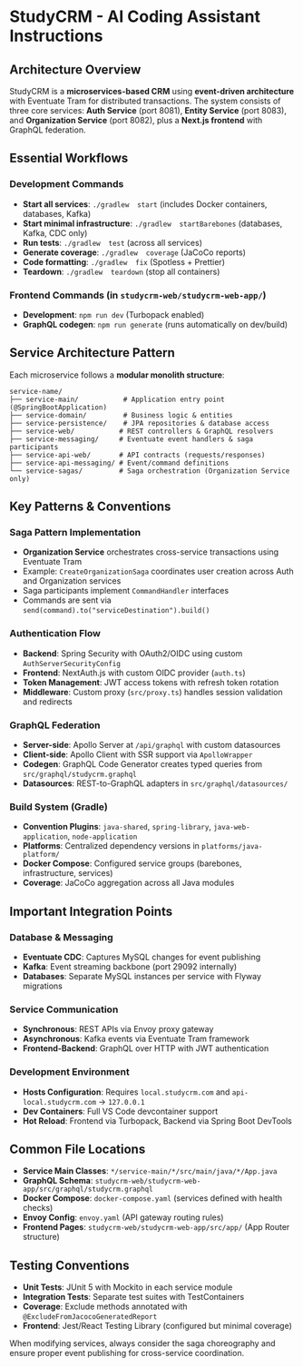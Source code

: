 # StudyCRM - AI Coding Assistant Instructions

## Architecture Overview

StudyCRM is a **microservices-based CRM** using **event-driven architecture** with Eventuate Tram for distributed transactions. The system consists of three core services: **Auth Service** (port 8081), **Entity Service** (port 8083), and **Organization Service** (port 8082), plus a **Next.js frontend** with GraphQL federation.

## Essential Workflows

### Development Commands
- **Start all services**: `./gradlew  start` (includes Docker containers, databases, Kafka)
- **Start minimal infrastructure**: `./gradlew  startBarebones` (databases, Kafka, CDC only)
- **Run tests**: `./gradlew  test` (across all services)
- **Generate coverage**: `./gradlew  coverage` (JaCoCo reports)
- **Code formatting**: `./gradlew  fix` (Spotless + Prettier)
- **Teardown**: `./gradlew  teardown` (stop all containers)

### Frontend Commands (in `studycrm-web/studycrm-web-app/`)
- **Development**: `npm run dev` (Turbopack enabled)
- **GraphQL codegen**: `npm run generate` (runs automatically on dev/build)

## Service Architecture Pattern

Each microservice follows a **modular monolith structure**:
```
service-name/
├── service-main/           # Application entry point (@SpringBootApplication)
├── service-domain/         # Business logic & entities  
├── service-persistence/    # JPA repositories & database access
├── service-web/           # REST controllers & GraphQL resolvers
├── service-messaging/     # Eventuate event handlers & saga participants
├── service-api-web/       # API contracts (requests/responses)
├── service-api-messaging/ # Event/command definitions
└── service-sagas/         # Saga orchestration (Organization Service only)
```

## Key Patterns & Conventions

### Saga Pattern Implementation
- **Organization Service** orchestrates cross-service transactions using Eventuate Tram
- Example: `CreateOrganizationSaga` coordinates user creation across Auth and Organization services
- Saga participants implement `CommandHandler` interfaces
- Commands are sent via `send(command).to("serviceDestination").build()`

### Authentication Flow
- **Backend**: Spring Security with OAuth2/OIDC using custom `AuthServerSecurityConfig`
- **Frontend**: NextAuth.js with custom OIDC provider (`auth.ts`)
- **Token Management**: JWT access tokens with refresh token rotation
- **Middleware**: Custom proxy (`src/proxy.ts`) handles session validation and redirects

### GraphQL Federation
- **Server-side**: Apollo Server at `/api/graphql` with custom datasources
- **Client-side**: Apollo Client with SSR support via `ApolloWrapper`
- **Codegen**: GraphQL Code Generator creates typed queries from `src/graphql/studycrm.graphql`
- **Datasources**: REST-to-GraphQL adapters in `src/graphql/datasources/`

### Build System (Gradle)
- **Convention Plugins**: `java-shared`, `spring-library`, `java-web-application`, `node-application`
- **Platforms**: Centralized dependency versions in `platforms/java-platform/`
- **Docker Compose**: Configured service groups (barebones, infrastructure, services)
- **Coverage**: JaCoCo aggregation across all Java modules

## Important Integration Points

### Database & Messaging
- **Eventuate CDC**: Captures MySQL changes for event publishing
- **Kafka**: Event streaming backbone (port 29092 internally)
- **Databases**: Separate MySQL instances per service with Flyway migrations

### Service Communication
- **Synchronous**: REST APIs via Envoy proxy gateway
- **Asynchronous**: Kafka events via Eventuate Tram framework
- **Frontend-Backend**: GraphQL over HTTP with JWT authentication

### Development Environment
- **Hosts Configuration**: Requires `local.studycrm.com` and `api-local.studycrm.com` → `127.0.0.1`
- **Dev Containers**: Full VS Code devcontainer support
- **Hot Reload**: Frontend via Turbopack, Backend via Spring Boot DevTools

## Common File Locations
- **Service Main Classes**: `*/service-main/*/src/main/java/*/App.java`
- **GraphQL Schema**: `studycrm-web/studycrm-web-app/src/graphql/studycrm.graphql`
- **Docker Compose**: `docker-compose.yaml` (services defined with health checks)
- **Envoy Config**: `envoy.yaml` (API gateway routing rules)
- **Frontend Pages**: `studycrm-web/studycrm-web-app/src/app/` (App Router structure)

## Testing Conventions
- **Unit Tests**: JUnit 5 with Mockito in each service module
- **Integration Tests**: Separate test suites with TestContainers
- **Coverage**: Exclude methods annotated with `@ExcludeFromJacocoGeneratedReport`
- **Frontend**: Jest/React Testing Library (configured but minimal coverage)

When modifying services, always consider the saga choreography and ensure proper event publishing for cross-service coordination.